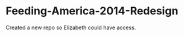 Feeding-America-2014-Redesign
=============================
Created a new repo so Elizabeth could have access.

